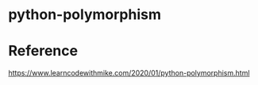 # python-polymorphism
# Reference 
https://www.learncodewithmike.com/2020/01/python-polymorphism.html